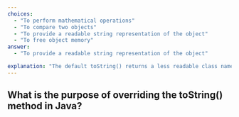 ```yaml
---
choices:
  - "To perform mathematical operations"
  - "To compare two objects"
  - "To provide a readable string representation of the object"
  - "To free object memory"
answer:
  - "To provide a readable string representation of the object"

explanation: "The default toString() returns a less readable class name and hashcode; overriding it provides meaningful output."
---
```


## What is the purpose of overriding the toString() method in Java?
